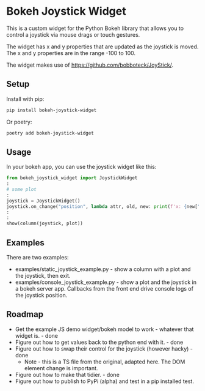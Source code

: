 # Bokeh Joystick Widget

This is a custom widget for the Python Bokeh library that allows you to control a joystick via mouse drags or touch gestures.

The widget has x and y properties that are updated as the joystick is moved. The x and y properties are in the range -100 to 100.

The widget makes use of <https://github.com/bobboteck/JoyStick/>.

## Setup

Install with pip:

```bash
pip install bokeh-joystick-widget
```

Or poetry:

```bash
poetry add bokeh-joystick-widget
```

## Usage

In your bokeh app, you can use the joystick widget like this:

```python
from bokeh_joystick_widget import JoystickWidget
:
# some plot
:
joystick = JoystickWidget()
joystick.on_change("position", lambda attr, old, new: print(f'x: {new["x"]}, y: {new["y"]}'))
:
:
show(column(joystick, plot))
```



## Examples

There are two examples:

- examples/static_joystick_example.py - show a column with a plot and the joystick, then exit.
- examples/console_joystick_example.py - show a plot and the joystick in a bokeh server app. Callbacks from the front end drive console logs of the joystick position.

## Roadmap

- Get the example JS demo widget/bokeh model to work - whatever that widget is. - done
- Figure out how to get values back to the python end with it. - done
- Figure out how to swap their control for the joystick (however hacky) - done
    - Note - this is a TS file from the original, adapted here. The DOM element change
      is important.
- Figure out how to make that tidier. - done
- Figure out how to publish to PyPi (alpha) and test in a pip installed test.
